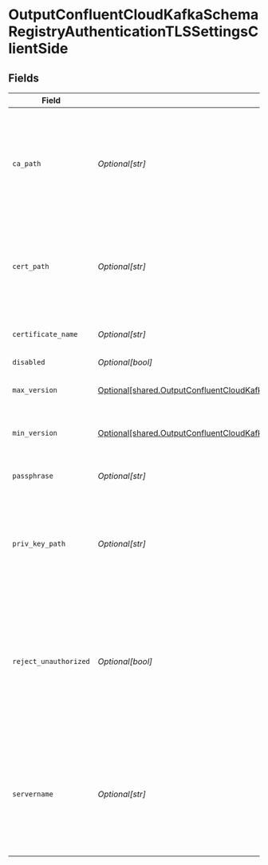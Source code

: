 # OutputConfluentCloudKafkaSchemaRegistryAuthenticationTLSSettingsClientSide


## Fields

| Field                                                                                                                                                                                                                                  | Type                                                                                                                                                                                                                                   | Required                                                                                                                                                                                                                               | Description                                                                                                                                                                                                                            |
| -------------------------------------------------------------------------------------------------------------------------------------------------------------------------------------------------------------------------------------- | -------------------------------------------------------------------------------------------------------------------------------------------------------------------------------------------------------------------------------------- | -------------------------------------------------------------------------------------------------------------------------------------------------------------------------------------------------------------------------------------- | -------------------------------------------------------------------------------------------------------------------------------------------------------------------------------------------------------------------------------------- |
| `ca_path`                                                                                                                                                                                                                              | *Optional[str]*                                                                                                                                                                                                                        | :heavy_minus_sign:                                                                                                                                                                                                                     | Path on client in which to find CA certificates to verify the server's cert. PEM format. Can reference $ENV_VARS.                                                                                                                      |
| `cert_path`                                                                                                                                                                                                                            | *Optional[str]*                                                                                                                                                                                                                        | :heavy_minus_sign:                                                                                                                                                                                                                     | Path on client in which to find certificates to use. PEM format. Can reference $ENV_VARS.                                                                                                                                              |
| `certificate_name`                                                                                                                                                                                                                     | *Optional[str]*                                                                                                                                                                                                                        | :heavy_minus_sign:                                                                                                                                                                                                                     | The name of the predefined certificate.                                                                                                                                                                                                |
| `disabled`                                                                                                                                                                                                                             | *Optional[bool]*                                                                                                                                                                                                                       | :heavy_minus_sign:                                                                                                                                                                                                                     | N/A                                                                                                                                                                                                                                    |
| `max_version`                                                                                                                                                                                                                          | [Optional[shared.OutputConfluentCloudKafkaSchemaRegistryAuthenticationTLSSettingsClientSideMaximumTLSVersion]](undefined/models/shared/outputconfluentcloudkafkaschemaregistryauthenticationtlssettingsclientsidemaximumtlsversion.md) | :heavy_minus_sign:                                                                                                                                                                                                                     | Maximum TLS version to use when connecting                                                                                                                                                                                             |
| `min_version`                                                                                                                                                                                                                          | [Optional[shared.OutputConfluentCloudKafkaSchemaRegistryAuthenticationTLSSettingsClientSideMinimumTLSVersion]](undefined/models/shared/outputconfluentcloudkafkaschemaregistryauthenticationtlssettingsclientsideminimumtlsversion.md) | :heavy_minus_sign:                                                                                                                                                                                                                     | Minimum TLS version to use when connecting                                                                                                                                                                                             |
| `passphrase`                                                                                                                                                                                                                           | *Optional[str]*                                                                                                                                                                                                                        | :heavy_minus_sign:                                                                                                                                                                                                                     | Passphrase to use to decrypt private key.                                                                                                                                                                                              |
| `priv_key_path`                                                                                                                                                                                                                        | *Optional[str]*                                                                                                                                                                                                                        | :heavy_minus_sign:                                                                                                                                                                                                                     | Path on client in which to find the private key to use. PEM format. Can reference $ENV_VARS.                                                                                                                                           |
| `reject_unauthorized`                                                                                                                                                                                                                  | *Optional[bool]*                                                                                                                                                                                                                       | :heavy_minus_sign:                                                                                                                                                                                                                     | Reject certs that are not authorized by a CA in the CA certificate path, or by another trusted CA (e.g., the system's CA). Defaults to No.                                                                                             |
| `servername`                                                                                                                                                                                                                           | *Optional[str]*                                                                                                                                                                                                                        | :heavy_minus_sign:                                                                                                                                                                                                                     | Server name for the SNI (Server Name Indication) TLS extension. It must be a host name, and not an IP address.                                                                                                                         |